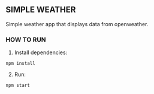 ## SIMPLE WEATHER
Simple weather app that displays data from openweather.

### HOW TO RUN
1. Install dependencies:
```
npm install
```
2. Run:
```
npm start
```